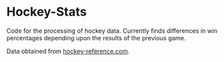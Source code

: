 # Hockey-Stats

Code for the processing of hockey data.
Currently finds differences in win percentages depending upon the results of the previous game.

Data obtained from [hockey-reference.com](http://www.hockey-reference.com).
